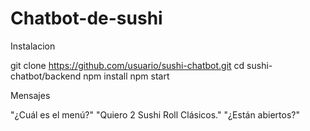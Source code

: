 # Chatbot-de-sushi

Instalacion

git clone https://github.com/usuario/sushi-chatbot.git
cd sushi-chatbot/backend
npm install
npm start


Mensajes

"¿Cuál es el menú?"
"Quiero 2 Sushi Roll Clásicos."
"¿Están abiertos?"
